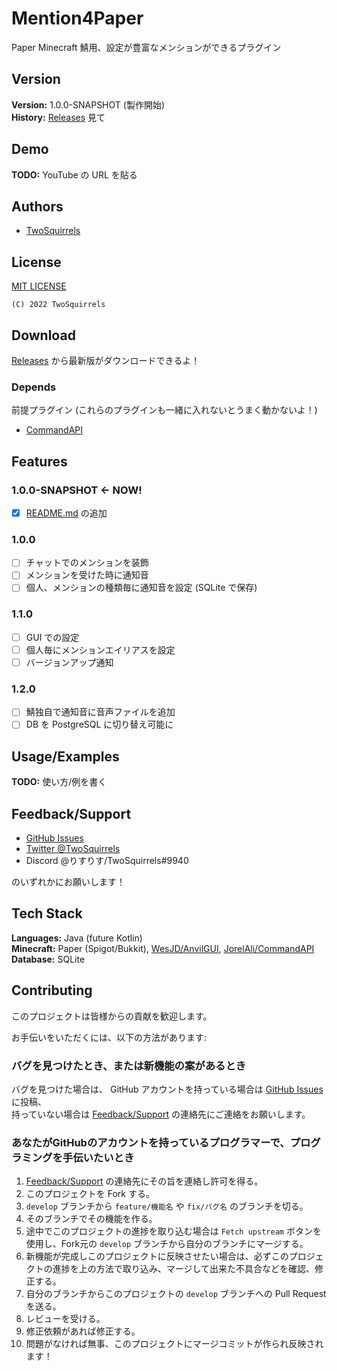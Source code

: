 # Mention4Paper

Paper Minecraft 鯖用、設定が豊富なメンションができるプラグイン  

## Version

**Version:** 1.0.0-SNAPSHOT (製作開始)  
**History:** [Releases](//github.com/TwoSquirrels/Mention4Paper/releases) 見て  

## Demo

**TODO:** YouTube の URL を貼る  

## Authors

- [TwoSquirrels](//github.com/TwoSquirrels)

## License

[MIT LICENSE](/LICENSE)  

`(C) 2022 TwoSquirrels`  

## Download

[Releases](//github.com/TwoSquirrels/Mention4Paper/releases/latest) から最新版がダウンロードできるよ！  

### Depends

前提プラグイン (これらのプラグインも一緒に入れないとうまく動かないよ！)  

- [CommandAPI](//github.com/JorelAli/CommandAPI/releases/latest)

## Features

### 1.0.0-SNAPSHOT <- NOW!

- [x] [README.md](/README.md) の追加

### 1.0.0

- [ ] チャットでのメンションを装飾
- [ ] メンションを受けた時に通知音
- [ ] 個人、メンションの種類毎に通知音を設定 (SQLite で保存)

### 1.1.0

- [ ] GUI での設定
- [ ] 個人毎にメンションエイリアスを設定
- [ ] バージョンアップ通知

### 1.2.0

- [ ] 鯖独自で通知音に音声ファイルを追加
- [ ] DB を PostgreSQL に切り替え可能に

## Usage/Examples

**TODO:** 使い方/例を書く  

## Feedback/Support

- [GitHub Issues](//github.com/TwoSquirrels/Mention4Paper/issues)
- [Twitter @TwoSquirrels](//twitter.com/TwoSquirrels)
- Discord @りすりす/TwoSquirrels#9940

のいずれかにお願いします！  

## Tech Stack

**Languages:** Java (future Kotlin)  
**Minecraft:** Paper (Spigot/Bukkit), [WesJD/AnvilGUI](//github.com/WesJD/AnvilGUI), [JorelAli/CommandAPI](//github.com/JorelAli/CommandAPI)  
**Database:** SQLite  

## Contributing

このプロジェクトは皆様からの貢献を歓迎します。  

お手伝いをいただくには、以下の方法があります:  

### バグを見つけたとき、または新機能の案があるとき

バグを見つけた場合は、 GitHub アカウントを持っている場合は [GitHub Issues](//github.com/TwoSquirrels/Mention4Paper/issues) に投稿、  
持っていない場合は [Feedback/Support](#Feedback/Support) の連絡先にご連絡をお願いします。  

### あなたがGitHubのアカウントを持っているプログラマーで、プログラミングを手伝いたいとき

1. [Feedback/Support](#Feedback/Support) の連絡先にその旨を連絡し許可を得る。
2. このプロジェクトを Fork する。
3. `develop` ブランチから `feature/機能名` や `fix/バグ名` のブランチを切る。 
5. そのブランチでその機能を作る。
4. 途中でこのプロジェクトの進捗を取り込む場合は `Fetch upstream` ボタンを使用し、Fork元の `develop` ブランチから自分のブランチにマージする。
5. 新機能が完成しこのプロジェクトに反映させたい場合は、必ずこのプロジェクトの進捗を上の方法で取り込み、マージして出来た不具合などを確認、修正する。
6. 自分のブランチからこのプロジェクトの `develop` ブランチへの Pull Request を送る。
7. レビューを受ける。
8. 修正依頼があれば修正する。
9. 問題がなければ無事、このプロジェクトにマージコミットが作られ反映されます！
